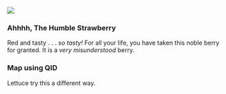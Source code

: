<a href="https://www.juncture-digital.org"><img src="https://juncture-digital.github.io/juncture/static/images/ve-button.png"></a>

<param ve-config 
title="The Humblest Berry"    
source-image="https://upload.wikimedia.org/wikipedia/commons/3/35/Strawberry_poison_dart_frog_%2870539%29.jpg"   
banner="https://upload.wikimedia.org/wikipedia/commons/3/35/Strawberry_poison_dart_frog_%2870539%29.jpg" 
height=100
author="A Very Berry Gentleman"
layout="vertical">

### Ahhhh, The Humble Strawberry
Red and tasty . . . *so tasty!*  For all your life, you have taken this noble berry for granted. It is a *very misunderstood* berry. 


<param ve-map
		   center="38.91588,-77.06338"
		   zoom="16"
		   caption="This is the location of Dumbarton Oaks in Washington, D.C">
		   
		   
### Map using QID
Lettuce try this a different way. 

<param ve-map
		   center="Q1264942"
		   zoom="17"
		   caption="This is the location of Dumbarton Oaks in Washington, D.C.">	   
		   
		   
